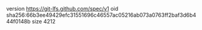 version https://git-lfs.github.com/spec/v1
oid sha256:66b3ee49429efc31551696c46557ac05216ab073a0763ff2baf3d6b444f0148b
size 4212
